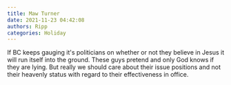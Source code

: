 ```yaml
---
title: Maw Turner
date: 2021-11-23 04:42:08
authors: Ripp
categories: Holiday
---
```


 If BC keeps gauging it's politicians on whether or not they believe in Jesus it will run itself into the ground. These guys pretend and only God knows if they are lying. But really we should care about their issue  positions and not their heavenly status with regard to their effectiveness in office.
